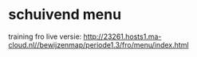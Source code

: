 # schuivend menu
training fro
live versie: http://23261.hosts1.ma-cloud.nl//bewijzenmap/periode1.3/fro/menu/index.html
